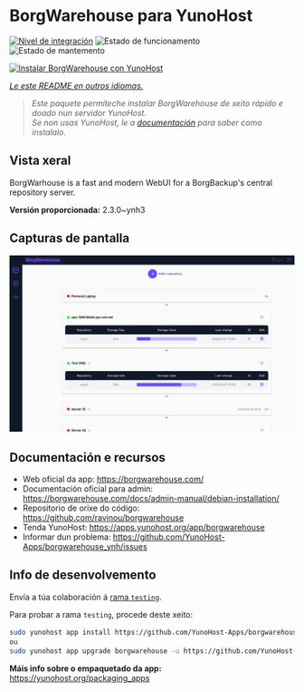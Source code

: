 <!--
NOTA: Este README foi creado automáticamente por <https://github.com/YunoHost/apps/tree/master/tools/readme_generator>
NON debe editarse manualmente.
-->

# BorgWarehouse para YunoHost

[![Nivel de integración](https://dash.yunohost.org/integration/borgwarehouse.svg)](https://dash.yunohost.org/appci/app/borgwarehouse) ![Estado de funcionamento](https://ci-apps.yunohost.org/ci/badges/borgwarehouse.status.svg) ![Estado de mantemento](https://ci-apps.yunohost.org/ci/badges/borgwarehouse.maintain.svg)

[![Instalar BorgWarehouse con YunoHost](https://install-app.yunohost.org/install-with-yunohost.svg)](https://install-app.yunohost.org/?app=borgwarehouse)

*[Le este README en outros idiomas.](./ALL_README.md)*

> *Este paquete permíteche instalar BorgWarehouse de xeito rápido e doado nun servidor YunoHost.*  
> *Se non usas YunoHost, le a [documentación](https://yunohost.org/install) para saber como instalalo.*

## Vista xeral

BorgWarhouse is a fast and modern WebUI for a BorgBackup's central repository server. 


**Versión proporcionada:** 2.3.0~ynh3

## Capturas de pantalla

![Captura de pantalla de BorgWarehouse](./doc/screenshots/screenshot.png)

## Documentación e recursos

- Web oficial da app: <https://borgwarehouse.com/>
- Documentación oficial para admin: <https://borgwarehouse.com/docs/admin-manual/debian-installation/>
- Repositorio de orixe do código: <https://github.com/ravinou/borgwarehouse>
- Tenda YunoHost: <https://apps.yunohost.org/app/borgwarehouse>
- Informar dun problema: <https://github.com/YunoHost-Apps/borgwarehouse_ynh/issues>

## Info de desenvolvemento

Envía a túa colaboración á [rama `testing`](https://github.com/YunoHost-Apps/borgwarehouse_ynh/tree/testing).

Para probar a rama `testing`, procede deste xeito:

```bash
sudo yunohost app install https://github.com/YunoHost-Apps/borgwarehouse_ynh/tree/testing --debug
ou
sudo yunohost app upgrade borgwarehouse -u https://github.com/YunoHost-Apps/borgwarehouse_ynh/tree/testing --debug
```

**Máis info sobre o empaquetado da app:** <https://yunohost.org/packaging_apps>
